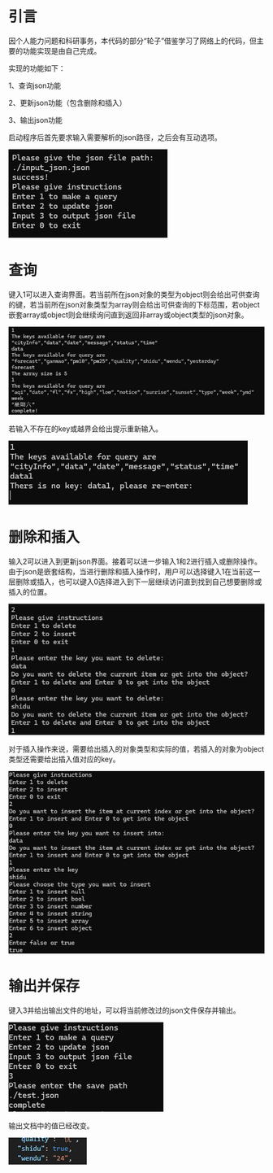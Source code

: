 # 引言

因个人能力问题和科研事务，本代码的部分“轮子”借鉴学习了网络上的代码，但主要的功能实现是由自己完成。

实现的功能如下：

1、查询json功能

2、更新json功能（包含删除和插入）

3、输出json功能

启动程序后首先要求输入需要解析的json路径，之后会有互动选项。

![image1](./images/1.png)

# 查询

键入1可以进入查询界面。若当前所在json对象的类型为object则会给出可供查询的键，若当前所在json对象类型为array则会给出可供查询的下标范围，若object嵌套array或object则会继续询问直到返回非array或object类型的json对象。

![image2](./images/2.png)

若输入不存在的key或越界会给出提示重新输入。

![image3](./images/3.png)

# 删除和插入

输入2可以进入到更新json界面。接着可以进一步输入1和2进行插入或删除操作。由于json是嵌套结构，当进行删除和插入操作时，用户可以选择键入1在当前这一层删除或插入，也可以键入0选择进入到下一层继续访问直到找到自己想要删除或插入的位置。

![image4](./images/4.png)

对于插入操作来说，需要给出插入的对象类型和实际的值，若插入的对象为object类型还需要给出插入值对应的key。

![image5](./images/5.png)

# 输出并保存

键入3并给出输出文件的地址，可以将当前修改过的json文件保存并输出。

![image6](./images/6.png)

输出文档中的值已经改变。

![image7](./images/7.png)

